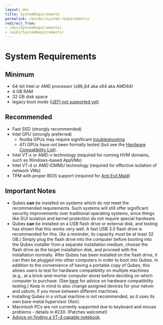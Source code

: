 ```yaml
---
layout: doc
title: SystemRequirements
permalink: /en/doc/system-requirements/
redirect_from:
- /doc/SystemRequirements/
- /wiki/SystemRequirements/
---
```


System Requirements
===================

Minimum
-------

-   64-bit Intel or AMD processor (x86\_64 aka x64 aka AMD64)
-   4 GB RAM
-   32 GB disk space
-   legacy boot mode ([UEFI not supported yet](https://github.com/QubesOS/qubes-issues/issues/794))

Recommended
-----------

-   Fast SSD (strongly recommended)
-   Intel GPU (strongly preferred)
    -   Nvidia GPUs may require significant [troubleshooting](/doc/InstallNvidiaDriver/).
    -   ATI GPUs have not been formally tested (but see the [Hardware Compatibility List](/hcl/)).
-   Intel VT-x or AMD-v technology (required for running HVM domains, such as Windows-based AppVMs)
-   Intel VT-d or AMD IOMMU technology (required for effective isolation of network VMs)
-   TPM with proper BIOS support (required for [Anti Evil Maid](http://theinvisiblethings.blogspot.com/2011/09/anti-evil-maid.html))

Important Notes
---------------

-   Qubes **can** be installed on systems which do not meet the recommended requirements. Such systems will still offer significant security improvements over traditional operating systems, since things like GUI isolation and kernel protection do not require special hardware.
-   Qubes **can** be installed on a USB flash drive or external disk, and testing has shown that this works very well. A fast USB 3.0 flash drive is recommended for this. (As a reminder, its capacity must be at least 32 GB.) Simply plug the flash drive into the computer before booting into the Qubes installer from a separate installation medium, choose the flash drive as the target installation disk, and proceed with the installation normally. After Qubes has been installed on the flash drive, it can then be plugged into other computers in order to boot into Qubes. In addition to the convenience of having a portable copy of Qubes, this allows users to test for hardware compatibility on multiple machines (e.g., at a brick-and-mortar computer store) before deciding on which computer to purchase. (See [here](/doc/HCL/#generating-and-submitting-new-reports) for advice on hardware compatibility testing.) Keep in mind to also change assigned devices for your netvm and usbvm, if you move between different machines.
-   Installing Qubes in a virtual machine is not recommended, as it uses its own bare-metal hypervisor (Xen).
-   Macintosh PCs are not currently supported due to keyboard and mouse problems - details in \#230. (Patches welcome!)
-   [Advice on finding a VT-d capable notebook](https://groups.google.com/d/msg/qubes-users/Sz0Nuhi4N0o/ZtpJdoc0OY8J).

